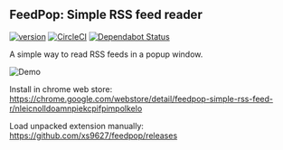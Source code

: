 ## FeedPop: Simple RSS feed reader
[![version][version-badge]][CHANGELOG]
[![CircleCI](https://img.shields.io/circleci/build/github/xs9627/feedpop/master.svg)](https://circleci.com/gh/xs9627/feedpop/tree/master)
[![Dependabot Status](https://api.dependabot.com/badges/status?host=github&repo=xs9627/feedpop)](https://dependabot.com)

A simple way to read RSS feeds in a popup window.

![Demo](https://i.imgur.com/FyizZRy.gif)

Install in chrome web store: https://chrome.google.com/webstore/detail/feedpop-simple-rss-feed-r/nleicnolldoamnpiekcpifpimpolkelo

Load unpacked extension manually: https://github.com/xs9627/feedpop/releases

[CHANGELOG]: ./CHANGELOG.md
[version-badge]: https://img.shields.io/badge/version-1.2.2-blue.svg
